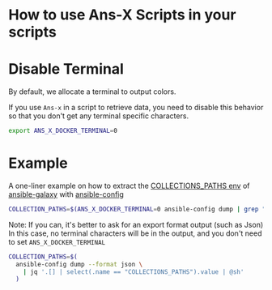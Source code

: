 # How to use Ans-X Scripts in your scripts

# Disable Terminal

By default, we allocate a terminal to output colors.

If you use `Ans-x` in a script to retrieve data, you need to disable this behavior
so that you don't get any terminal specific characters.

```bash
export ANS_X_DOCKER_TERMINAL=0
```

# Example

A one-liner example on how to extract the [COLLECTIONS_PATHS env](https://docs.ansible.com/ansible/latest/reference_appendices/config.html#collections-paths)
of [ansible-galaxy](bin-generated/ansible-galaxy.md) with [ansible-config](bin-generated/ansible-config.md)

```bash
COLLECTION_PATHS=$(ANS_X_DOCKER_TERMINAL=0 ansible-config dump | grep "COLLECTIONS_PATHS")
```

Note: If you can, it's better to ask for an export format output (such as Json)
In this case, no terminal characters will be in the output, and you don't need to set `ANS_X_DOCKER_TERMINAL`
```bash
COLLECTION_PATHS=$(
  ansible-config dump --format json \
    | jq '.[] | select(.name == "COLLECTIONS_PATHS").value | @sh'
  )
```